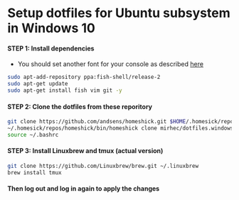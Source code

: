# Setup dotfiles for Ubuntu subsystem in Windows 10

#### STEP 1: Install dependencies
 - You should set another font for your console as described [here](http://www.hanselman.com/blog/UsingConsolasAsTheWindowsConsoleFont.aspx)
```bash
sudo apt-add-repository ppa:fish-shell/release-2
sudo apt-get update
sudo apt-get install fish vim git -y
```


#### STEP 2: Clone the dotfiles from these reporitory
```bash
git clone https://github.com/andsens/homeshick.git $HOME/.homesick/repos/homeshick
~/.homesick/repos/homeshick/bin/homeshick clone mirhec/dotfiles.windows
source ~/.bashrc
```

#### STEP 3: Install Linuxbrew and tmux (actual version)
```bash
git clone https://github.com/Linuxbrew/brew.git ~/.linuxbrew
brew install tmux
```

#### Then log out and log in again to apply the changes
